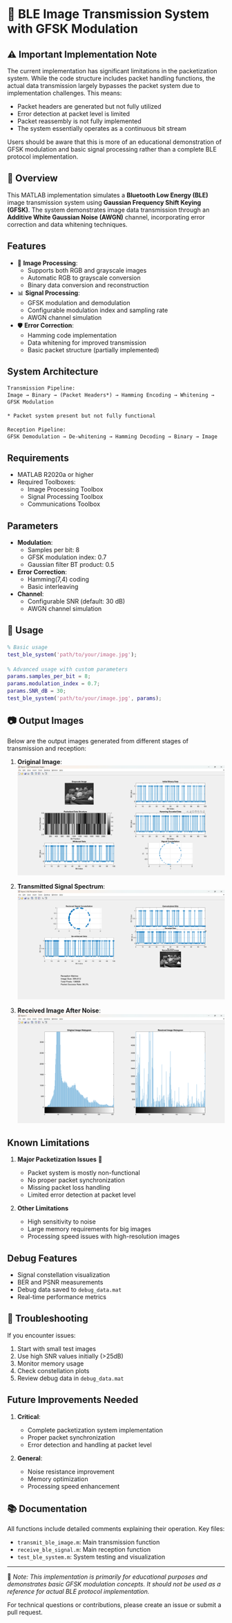 # 📱 BLE Image Transmission System with GFSK Modulation

## ⚠️ Important Implementation Note
The current implementation has significant limitations in the packetization system. While the code structure includes packet handling functions, the actual data transmission largely bypasses the packet system due to implementation challenges. This means:
- Packet headers are generated but not fully utilized
- Error detection at packet level is limited
- Packet reassembly is not fully implemented
- The system essentially operates as a continuous bit stream

Users should be aware that this is more of an educational demonstration of GFSK modulation and basic signal processing rather than a complete BLE protocol implementation.

## 🎯 Overview
This MATLAB implementation simulates a **Bluetooth Low Energy (BLE)** image transmission system using **Gaussian Frequency Shift Keying (GFSK)**. The system demonstrates image data transmission through an **Additive White Gaussian Noise (AWGN)** channel, incorporating error correction and data whitening techniques.

## Features
- 🎨 **Image Processing**: 
  - Supports both RGB and grayscale images
  - Automatic RGB to grayscale conversion
  - Binary data conversion and reconstruction
- 📊 **Signal Processing**:
  - GFSK modulation and demodulation
  - Configurable modulation index and sampling rate
  - AWGN channel simulation
- 🛡️ **Error Correction**:
  - Hamming code implementation
  - Data whitening for improved transmission
  - Basic packet structure (partially implemented)

## System Architecture

```
Transmission Pipeline:
Image → Binary → (Packet Headers*) → Hamming Encoding → Whitening → GFSK Modulation

* Packet system present but not fully functional

Reception Pipeline:
GFSK Demodulation → De-whitening → Hamming Decoding → Binary → Image
```

## Requirements
- MATLAB R2020a or higher
- Required Toolboxes:
  - Image Processing Toolbox
  - Signal Processing Toolbox
  - Communications Toolbox

## Parameters
- **Modulation**:
  - Samples per bit: 8
  - GFSK modulation index: 0.7
  - Gaussian filter BT product: 0.5
- **Error Correction**:
  - Hamming(7,4) coding
  - Basic interleaving
- **Channel**:
  - Configurable SNR (default: 30 dB)
  - AWGN channel simulation

## 🚀 Usage
```matlab
% Basic usage
test_ble_system('path/to/your/image.jpg');

% Advanced usage with custom parameters
params.samples_per_bit = 8;
params.modulation_index = 0.7;
params.SNR_dB = 30;
test_ble_system('path/to/your/image.jpg', params);
```

## 📷 Output Images
Below are the output images generated from different stages of transmission and reception:

1. **Original Image**:
   ![Original Image](https://github.com/4maan4hmed/BLE-Image-Transmission-System-with-GFSK-Modulation/blob/master/Output/Screenshot%20(501).png)

2. **Transmitted Signal Spectrum**:
   ![Transmitted Spectrum](https://github.com/4maan4hmed/BLE-Image-Transmission-System-with-GFSK-Modulation/blob/master/Output/Screenshot%20(502).png)

3. **Received Image After Noise**:
   ![Received Image](https://github.com/4maan4hmed/BLE-Image-Transmission-System-with-GFSK-Modulation/blob/master/Output/Screenshot%20(503).png)

## Known Limitations
1. **Major Packetization Issues** 🚨
   - Packet system is mostly non-functional
   - No proper packet synchronization
   - Missing packet loss handling
   - Limited error detection at packet level

2. **Other Limitations**
   - High sensitivity to noise
   - Large memory requirements for big images
   - Processing speed issues with high-resolution images

## Debug Features
- Signal constellation visualization
- BER and PSNR measurements
- Debug data saved to `debug_data.mat`
- Real-time performance metrics

## 🔧 Troubleshooting
If you encounter issues:
1. Start with small test images
2. Use high SNR values initially (>25dB)
3. Monitor memory usage
4. Check constellation plots
5. Review debug data in `debug_data.mat`

## Future Improvements Needed
1. **Critical**:
   - Complete packetization system implementation
   - Proper packet synchronization
   - Error detection and handling at packet level

2. **General**:
   - Noise resistance improvement
   - Memory optimization
   - Processing speed enhancement

## 📚 Documentation
All functions include detailed comments explaining their operation. Key files:
- `transmit_ble_image.m`: Main transmission function
- `receive_ble_signal.m`: Main reception function
- `test_ble_system.m`: System testing and visualization

---

🔬 *Note: This implementation is primarily for educational purposes and demonstrates basic GFSK modulation concepts. It should not be used as a reference for actual BLE protocol implementation.*

For technical questions or contributions, please create an issue or submit a pull request.

